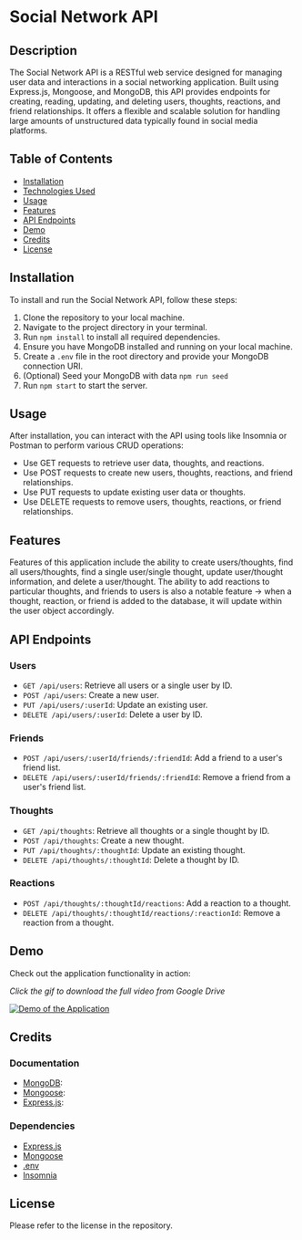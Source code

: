 # Social Network API

## Description

The Social Network API is a RESTful web service designed for managing user data and interactions in a social networking application. Built using Express.js, Mongoose, and MongoDB, this API provides endpoints for creating, reading, updating, and deleting users, thoughts, reactions, and friend relationships. It offers a flexible and scalable solution for handling large amounts of unstructured data typically found in social media platforms.

## Table of Contents
* [Installation](#installation)
* [Technologies Used](#technologies-used)
* [Usage](#usage)
* [Features](#features)
* [API Endpoints](#api-endpoints)
* [Demo](#demo)
* [Credits](#credits)
* [License](#license)

## Installation

To install and run the Social Network API, follow these steps:

1. Clone the repository to your local machine.
2. Navigate to the project directory in your terminal.
3. Run `npm install` to install all required dependencies.
4. Ensure you have MongoDB installed and running on your local machine.
5. Create a `.env` file in the root directory and provide your MongoDB connection URI.
6. (Optional) Seed your MongoDB with data `npm run seed`
7. Run `npm start` to start the server.

## Usage

After installation, you can interact with the API using tools like Insomnia or Postman to perform various CRUD operations:

- Use GET requests to retrieve user data, thoughts, and reactions.
- Use POST requests to create new users, thoughts, reactions, and friend relationships.
- Use PUT requests to update existing user data or thoughts.
- Use DELETE requests to remove users, thoughts, reactions, or friend relationships.

## Features

Features of this application include the ability to create users/thoughts, find all users/thoughts, find a single user/single thought, update user/thought information, and delete a user/thought. The ability to add reactions to particular thoughts, and friends to users is also a notable feature -> when a thought, reaction, or friend is added to the database, it will update within the user object accordingly.

## API Endpoints

### Users
- `GET /api/users`: Retrieve all users or a single user by ID.
- `POST /api/users`: Create a new user.
- `PUT /api/users/:userId`: Update an existing user.
- `DELETE /api/users/:userId`: Delete a user by ID.

### Friends
- `POST /api/users/:userId/friends/:friendId`: Add a friend to a user's friend list.
- `DELETE /api/users/:userId/friends/:friendId`: Remove a friend from a user's friend list.

### Thoughts
- `GET /api/thoughts`: Retrieve all thoughts or a single thought by ID.
- `POST /api/thoughts`: Create a new thought.
- `PUT /api/thoughts/:thoughtId`: Update an existing thought.
- `DELETE /api/thoughts/:thoughtId`: Delete a thought by ID.

### Reactions
- `POST /api/thoughts/:thoughtId/reactions`: Add a reaction to a thought.
- `DELETE /api/thoughts/:thoughtId/reactions/:reactionId`: Remove a reaction from a thought.

## Demo

Check out the application functionality in action: 

*Click the gif to download the full video from Google Drive*

[![Demo of the Application](images/demo.gif)](https://drive.google.com/file/d/1ybK6gS3WK2b2Q72avJJwmmtkudY68zP5/view)


## Credits

### Documentation

- [MongoDB](https://www.mongodb.com/): 
- [Mongoose](https://mongoosejs.com/): 
- [Express.js](https://expressjs.com/):

### Dependencies

- [Express.js](https://www.npmjs.com/package/express)
- [Mongoose](https://www.npmjs.com/package/mongoose)
- [.env](https://www.npmjs.com/package/dotenv)
- [Insomnia](https://insomnia.rest/)


## License

Please refer to the license in the repository.